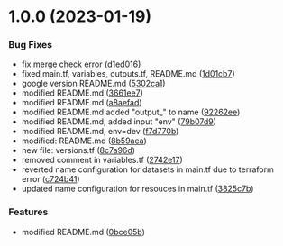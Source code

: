 # 1.0.0 (2023-01-19)


### Bug Fixes

* fix merge check error ([d1ed016](https://github.com/data-platform-hq/terraform-google-bigquery/commit/d1ed0163fb244c357878573d117f15b21a11cfb4))
* fixed main.tf, variables, outputs.tf, README.md ([1d01cb7](https://github.com/data-platform-hq/terraform-google-bigquery/commit/1d01cb790e06759ab79d3a96207ee69843168dfc))
* google version README.md ([5302ca1](https://github.com/data-platform-hq/terraform-google-bigquery/commit/5302ca10cfb95533b2f843e025379628a151d5d4))
* modified   README.md ([3661ee7](https://github.com/data-platform-hq/terraform-google-bigquery/commit/3661ee7fadb9aa69edb858e53d5c1f279896d9cf))
* modified README.md ([a8aefad](https://github.com/data-platform-hq/terraform-google-bigquery/commit/a8aefad1d19bb784d6a7309acb5afda5c7011ca7))
* modified README.md added "output_" to name ([92262ee](https://github.com/data-platform-hq/terraform-google-bigquery/commit/92262ee1b7ffcae9b1c6712be03f3c0689d3f7ef))
* modified README.md, added input "env" ([79b07d9](https://github.com/data-platform-hq/terraform-google-bigquery/commit/79b07d9cee83e8003719b46404ba85e88138c8dd))
* modified README.md, env=dev ([f7d770b](https://github.com/data-platform-hq/terraform-google-bigquery/commit/f7d770bb67a6054d3e3512ea39529d1ef7f5b9d3))
* modified:   README.md ([8b59aea](https://github.com/data-platform-hq/terraform-google-bigquery/commit/8b59aea1403855773535a11ac5c7432449392d2b))
* new file:   versions.tf ([8c7a96d](https://github.com/data-platform-hq/terraform-google-bigquery/commit/8c7a96dd7394db8983456e5c12cb090fc8e20464))
* removed comment in variables.tf ([2742e17](https://github.com/data-platform-hq/terraform-google-bigquery/commit/2742e17d2ba6388d805ef22e4ec2e7c724bb24ea))
* reverted name configuration for datasets in main.tf due to terraform error ([c724b41](https://github.com/data-platform-hq/terraform-google-bigquery/commit/c724b4116f8bfbc17fbaa6e17eaaec63a5c90db8))
* updated name configuration for resouces in main.tf ([3825c7b](https://github.com/data-platform-hq/terraform-google-bigquery/commit/3825c7b870ccd1cc2b12c1584997de62d2167c85))


### Features

* modified README.md ([0bce05b](https://github.com/data-platform-hq/terraform-google-bigquery/commit/0bce05bf2fb993e9522f166146ba1c60b8957904))
